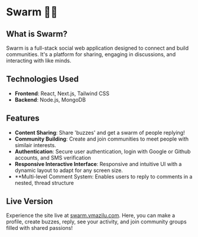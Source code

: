 # Swarm 🐝🐝

## What is Swarm?
Swarm is a full-stack social web application designed to connect and build communities. It's a platform for sharing, engaging in discussions, and interacting with like minds.

## Technologies Used
- **Frontend**: React, Next.js, Tailwind CSS
- **Backend**: Node.js, MongoDB

## Features
- **Content Sharing**: Share 'buzzes' and get a swarm of people replying!
- **Community Building**: Create and join communities to meet people with similair interests.
- **Authentication**: Secure user authentication, login with Google or Github accounts, and SMS verification
- **Responsive Interactive Interface**: Responsive and intuitive UI with a dynamic layout to adapt for any screen size.
- **Multi-level Comment System: Enables users to reply to comments in a nested, thread structure

## Live Version
Experience the site live at [swarm.vmazilu.com](http://swarm.vmazilu.com). Here, you can make a profile, create buzzes, reply, see your activity, and join community groups filled with shared passions!
